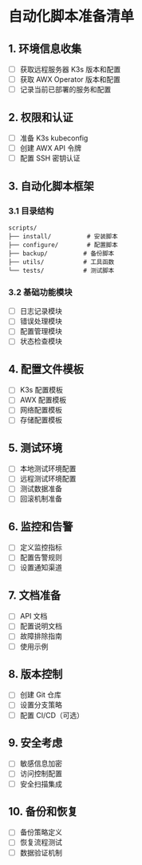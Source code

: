 # 自动化脚本准备清单

## 1. 环境信息收集
- [ ] 获取远程服务器 K3s 版本和配置
- [ ] 获取 AWX Operator 版本和配置
- [ ] 记录当前已部署的服务和配置

## 2. 权限和认证
- [ ] 准备 K3s kubeconfig
- [ ] 创建 AWX API 令牌
- [ ] 配置 SSH 密钥认证

## 3. 自动化脚本框架
### 3.1 目录结构
```
scripts/
├── install/          # 安装脚本
├── configure/        # 配置脚本
├── backup/          # 备份脚本
├── utils/           # 工具函数
└── tests/           # 测试脚本
```

### 3.2 基础功能模块
- [ ] 日志记录模块
- [ ] 错误处理模块
- [ ] 配置管理模块
- [ ] 状态检查模块

## 4. 配置文件模板
- [ ] K3s 配置模板
- [ ] AWX 配置模板
- [ ] 网络配置模板
- [ ] 存储配置模板

## 5. 测试环境
- [ ] 本地测试环境配置
- [ ] 远程测试环境配置
- [ ] 测试数据准备
- [ ] 回滚机制准备

## 6. 监控和告警
- [ ] 定义监控指标
- [ ] 配置告警规则
- [ ] 设置通知渠道

## 7. 文档准备
- [ ] API 文档
- [ ] 配置说明文档
- [ ] 故障排除指南
- [ ] 使用示例

## 8. 版本控制
- [ ] 创建 Git 仓库
- [ ] 设置分支策略
- [ ] 配置 CI/CD（可选）

## 9. 安全考虑
- [ ] 敏感信息加密
- [ ] 访问控制配置
- [ ] 安全扫描集成

## 10. 备份和恢复
- [ ] 备份策略定义
- [ ] 恢复流程测试
- [ ] 数据验证机制 
